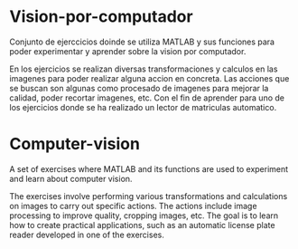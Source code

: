 # Vision-por-computador
Conjunto de ejerccicios doinde se utiliza MATLAB y sus funciones para poder experimentar y aprender sobre la vision por computador.

En los ejercicios se realizan diversas transformaciones y calculos en las imagenes para poder realizar alguna accion en concreta.
Las acciones que se buscan son algunas como procesado de imagenes para mejorar la calidad, poder recortar imagenes, etc.
Con el fin de aprender para uno de los ejercicios donde se ha realizado un lector de matriculas automatico.

# Computer-vision
A set of exercises where MATLAB and its functions are used to experiment and learn about computer vision.

The exercises involve performing various transformations and calculations on images to carry out specific actions.
The actions include image processing to improve quality, cropping images, etc.
The goal is to learn how to create practical applications, such as an automatic license plate reader developed in one of the exercises.
